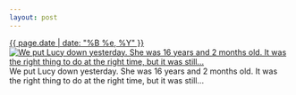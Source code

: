 ```yaml
---
layout: post
---
```


<p>
  <time><a href="/382">{{ page.date | date: "%B %e, %Y" }}</a></time>
  <a href="/382"><img src="{{ site.assets_url }}/382-612.jpg" srcset="{{ site.assets_url }}/382-1224.jpg 1224w, {{ site.assets_url }}/382-918.jpg 918w, {{ site.assets_url }}/382-612.jpg 612w, {{ site.assets_url }}/382-306.jpg 306w" sizes="(min-width: 700px) 50vw, calc(100vw - 2rem)" alt="We put Lucy down yesterday. She was 16 years and 2 months old. It was the right thing to do at the right time, but it was still..." /></a>
  <span>We put Lucy down yesterday. She was 16 years and 2 months old. It was the right thing to do at the right time, but it was still...</span>
</p>
